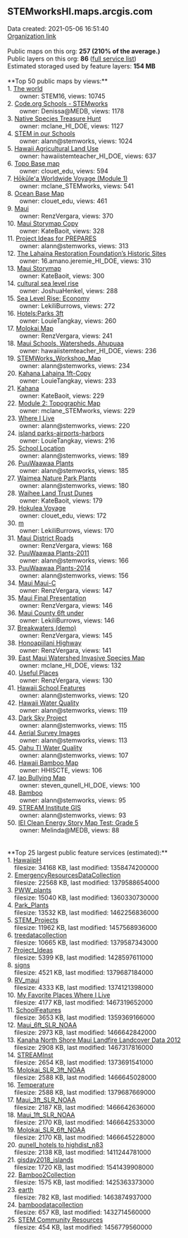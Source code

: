 <h2>STEMworksHI.maps.arcgis.com</h2> Data created: 2021-05-06 16:51:40 <br /><a target='new' href='https://STEMworksHI.maps.arcgis.com'>Organization link</a><br /><br />Public maps on this org: <b>257 (210% of the average.)</b><br />Public layers on this org: <b>86 </b>(<a target='new' href='https://services.arcgis.com/WI9lhys8hiemsgTj/ArcGIS/rest/services'>full service list</a>)<br />Estimated storaged used by feature layers: <b>154 MB</b><br /><br />**Top 50 public maps by views:**<br />  1. <a target='new' href='https://www.arcgis.com/home/item.html?id=2d17982703484b8cbe2d5551b1faed34'>The world</a> <br />  &nbsp;&nbsp;&nbsp;&nbsp; &nbsp;&nbsp;owner: STEM16, views: 10745<br />  2. <a target='new' href='https://www.arcgis.com/home/item.html?id=1dd7cf3446fc4897a8560fcb906fb393'>Code.org Schools - STEMworks </a> <br />  &nbsp;&nbsp;&nbsp;&nbsp; &nbsp;&nbsp;owner: Denissa@MEDB, views: 1178<br />  3. <a target='new' href='https://www.arcgis.com/home/item.html?id=38b52b00aca34aa386ee05476889dc43'>Native Species Treasure Hunt</a> <br />  &nbsp;&nbsp;&nbsp;&nbsp; &nbsp;&nbsp;owner: mclane_HI_DOE, views: 1127<br />  4. <a target='new' href='https://www.arcgis.com/home/item.html?id=4774c590f83e4375bfceda2ff20e532b'>STEM in our Schools</a> <br />  &nbsp;&nbsp;&nbsp;&nbsp; &nbsp;&nbsp;owner: alann@stemworks, views: 1024<br />  5. <a target='new' href='https://www.arcgis.com/home/item.html?id=ce6587cea64543b2b123de5e73ab9fc6'>Hawaii Agricultural Land Use</a> <br />  &nbsp;&nbsp;&nbsp;&nbsp; &nbsp;&nbsp;owner: hawaiistemteacher_HI_DOE, views: 637<br />  6. <a target='new' href='https://www.arcgis.com/home/item.html?id=a878848678a5482bb1bae25a3c029a08'>Topo Base map</a> <br />  &nbsp;&nbsp;&nbsp;&nbsp; &nbsp;&nbsp;owner: clouet_edu, views: 594<br />  7. <a target='new' href='https://www.arcgis.com/home/item.html?id=7dcc9489051c40459423e29d50503593'>Hōkūleʻa Worldwide Voyage (Module 1)</a> <br />  &nbsp;&nbsp;&nbsp;&nbsp; &nbsp;&nbsp;owner: mclane_STEMworks, views: 541<br />  8. <a target='new' href='https://www.arcgis.com/home/item.html?id=3ecbc2757fa34b9ea1b794f8407f562a'>Ocean Base Map</a> <br />  &nbsp;&nbsp;&nbsp;&nbsp; &nbsp;&nbsp;owner: clouet_edu, views: 461<br />  9. <a target='new' href='https://www.arcgis.com/home/item.html?id=5610e9371a8f41789a59f3e3f40fec8b'>Maui</a> <br />  &nbsp;&nbsp;&nbsp;&nbsp; &nbsp;&nbsp;owner: RenzVergara, views: 370<br />  10. <a target='new' href='https://www.arcgis.com/home/item.html?id=dc6b30391aef4e33b3cdd34da810a28c'>Maui Storymap Copy</a> <br />  &nbsp;&nbsp;&nbsp;&nbsp; &nbsp;&nbsp;owner: KateBaoit, views: 328<br />  11. <a target='new' href='https://www.arcgis.com/home/item.html?id=06a42ad1140b4f599805c448c51c2926'>Project Ideas for PREPARES</a> <br />  &nbsp;&nbsp;&nbsp;&nbsp; &nbsp;&nbsp;owner: alann@stemworks, views: 313<br />  12. <a target='new' href='https://www.arcgis.com/home/item.html?id=6efbab63d9a84eef97ecb193d2207060'>The Lahaina Restoration Foundation’s Historic Sites</a> <br />  &nbsp;&nbsp;&nbsp;&nbsp; &nbsp;&nbsp;owner: 16.amano.jeremie_HI_DOE, views: 310<br />  13. <a target='new' href='https://www.arcgis.com/home/item.html?id=780a97c01f4e4250b10a4851ab02f0bc'>Maui Storymap</a> <br />  &nbsp;&nbsp;&nbsp;&nbsp; &nbsp;&nbsp;owner: KateBaoit, views: 300<br />  14. <a target='new' href='https://www.arcgis.com/home/item.html?id=2ed9f27a96ef446ebd2ded26173fc9ee'>cultural sea level rise</a> <br />  &nbsp;&nbsp;&nbsp;&nbsp; &nbsp;&nbsp;owner: JoshuaHenkel, views: 288<br />  15. <a target='new' href='https://www.arcgis.com/home/item.html?id=ff9b0e4db50a45cfb016b28c0f6840a8'>Sea Level Rise: Economy</a> <br />  &nbsp;&nbsp;&nbsp;&nbsp; &nbsp;&nbsp;owner: LekiliBurrows, views: 272<br />  16. <a target='new' href='https://www.arcgis.com/home/item.html?id=9fd253904f8244ac92b353c8c60dbe48'>Hotels:Parks 3ft</a> <br />  &nbsp;&nbsp;&nbsp;&nbsp; &nbsp;&nbsp;owner: LouieTangkay, views: 260<br />  17. <a target='new' href='https://www.arcgis.com/home/item.html?id=9aa0abc270de4e7ea09a125d79445d2d'>Molokai Map</a> <br />  &nbsp;&nbsp;&nbsp;&nbsp; &nbsp;&nbsp;owner: RenzVergara, views: 241<br />  18. <a target='new' href='https://www.arcgis.com/home/item.html?id=1353bc7a4ac747829021c55ee4282a67'>Maui Schools, Watersheds, Ahupuaa</a> <br />  &nbsp;&nbsp;&nbsp;&nbsp; &nbsp;&nbsp;owner: hawaiistemteacher_HI_DOE, views: 236<br />  19. <a target='new' href='https://www.arcgis.com/home/item.html?id=462ded6b621c448eba5e8ec05f2303a2'>STEMWorks_Workshop_Map</a> <br />  &nbsp;&nbsp;&nbsp;&nbsp; &nbsp;&nbsp;owner: alann@stemworks, views: 234<br />  20. <a target='new' href='https://www.arcgis.com/home/item.html?id=ebd0187ad97343eabcd7b933143bf760'>Kahana Lahaina 1ft-Copy</a> <br />  &nbsp;&nbsp;&nbsp;&nbsp; &nbsp;&nbsp;owner: LouieTangkay, views: 233<br />  21. <a target='new' href='https://www.arcgis.com/home/item.html?id=1f3677235dcc468485997a9f69abaddf'>Kahana</a> <br />  &nbsp;&nbsp;&nbsp;&nbsp; &nbsp;&nbsp;owner: KateBaoit, views: 229<br />  22. <a target='new' href='https://www.arcgis.com/home/item.html?id=0444700b78084e7f91814fb9aea11b43'>Module 2: Topographic Map</a> <br />  &nbsp;&nbsp;&nbsp;&nbsp; &nbsp;&nbsp;owner: mclane_STEMworks, views: 229<br />  23. <a target='new' href='https://www.arcgis.com/home/item.html?id=d3c1334de2c447f0a9677f723f31b11a'>Where I Live</a> <br />  &nbsp;&nbsp;&nbsp;&nbsp; &nbsp;&nbsp;owner: alann@stemworks, views: 220<br />  24. <a target='new' href='https://www.arcgis.com/home/item.html?id=f2d385858a054a979c15fac3342bb613'>island parks-airports-harbors</a> <br />  &nbsp;&nbsp;&nbsp;&nbsp; &nbsp;&nbsp;owner: LouieTangkay, views: 216<br />  25. <a target='new' href='https://www.arcgis.com/home/item.html?id=87f33a02733b418db748a6e31c5ff56b'>School Location</a> <br />  &nbsp;&nbsp;&nbsp;&nbsp; &nbsp;&nbsp;owner: alann@stemworks, views: 189<br />  26. <a target='new' href='https://www.arcgis.com/home/item.html?id=23fd695cd3c1462a8bb769f60871a9fd'>PuuWaawaa Plants</a> <br />  &nbsp;&nbsp;&nbsp;&nbsp; &nbsp;&nbsp;owner: alann@stemworks, views: 185<br />  27. <a target='new' href='https://www.arcgis.com/home/item.html?id=d85050e62c154647b9a51bdc935da69a'>Waimea Nature Park Plants</a> <br />  &nbsp;&nbsp;&nbsp;&nbsp; &nbsp;&nbsp;owner: alann@stemworks, views: 180<br />  28. <a target='new' href='https://www.arcgis.com/home/item.html?id=909903cecda5437c83e805df7f932194'>Waihee Land Trust Dunes</a> <br />  &nbsp;&nbsp;&nbsp;&nbsp; &nbsp;&nbsp;owner: KateBaoit, views: 179<br />  29. <a target='new' href='https://www.arcgis.com/home/item.html?id=7fdd7a7f3117476d98ebf38af804d04b'>Hokulea Voyage</a> <br />  &nbsp;&nbsp;&nbsp;&nbsp; &nbsp;&nbsp;owner: clouet_edu, views: 172<br />  30. <a target='new' href='https://www.arcgis.com/home/item.html?id=e03a8675acd34f068db1bb3dae8fd07b'>m</a> <br />  &nbsp;&nbsp;&nbsp;&nbsp; &nbsp;&nbsp;owner: LekiliBurrows, views: 170<br />  31. <a target='new' href='https://www.arcgis.com/home/item.html?id=10084ea766054214911a9085241ac438'>Maui District Roads</a> <br />  &nbsp;&nbsp;&nbsp;&nbsp; &nbsp;&nbsp;owner: RenzVergara, views: 168<br />  32. <a target='new' href='https://www.arcgis.com/home/item.html?id=703fdc24ac744ca0be1ea27e242f011d'>PuuWaawaa Plants-2011</a> <br />  &nbsp;&nbsp;&nbsp;&nbsp; &nbsp;&nbsp;owner: alann@stemworks, views: 166<br />  33. <a target='new' href='https://www.arcgis.com/home/item.html?id=80b97f635f084e26bbde368ce2a32d9c'>PuuWaawaa Plants-2014</a> <br />  &nbsp;&nbsp;&nbsp;&nbsp; &nbsp;&nbsp;owner: alann@stemworks, views: 156<br />  34. <a target='new' href='https://www.arcgis.com/home/item.html?id=a0242bee20054661b12bcf29e7d99237'>Maui Maui-C</a> <br />  &nbsp;&nbsp;&nbsp;&nbsp; &nbsp;&nbsp;owner: RenzVergara, views: 147<br />  35. <a target='new' href='https://www.arcgis.com/home/item.html?id=906a8f66ed0941b396ef4e37fdbcad64'>Maui Final Presentation</a> <br />  &nbsp;&nbsp;&nbsp;&nbsp; &nbsp;&nbsp;owner: RenzVergara, views: 146<br />  36. <a target='new' href='https://www.arcgis.com/home/item.html?id=f8e83816b8d44894ad3884b9ec5ba303'>Maui County 6ft under</a> <br />  &nbsp;&nbsp;&nbsp;&nbsp; &nbsp;&nbsp;owner: LekiliBurrows, views: 146<br />  37. <a target='new' href='https://www.arcgis.com/home/item.html?id=000167679c284aa39ee8ef5832ddd0e9'>Breakwaters (demo)</a> <br />  &nbsp;&nbsp;&nbsp;&nbsp; &nbsp;&nbsp;owner: RenzVergara, views: 145<br />  38. <a target='new' href='https://www.arcgis.com/home/item.html?id=eb326727fe084ea0846eccf3f443e77b'>Honoapiilani Highway</a> <br />  &nbsp;&nbsp;&nbsp;&nbsp; &nbsp;&nbsp;owner: RenzVergara, views: 141<br />  39. <a target='new' href='https://www.arcgis.com/home/item.html?id=fa5c0f642f2f47ac90115fe4942da865'>East Maui Watershed Invasive Species Map</a> <br />  &nbsp;&nbsp;&nbsp;&nbsp; &nbsp;&nbsp;owner: mclane_HI_DOE, views: 132<br />  40. <a target='new' href='https://www.arcgis.com/home/item.html?id=edaa5c15c042467bbf7fe5621d4f1f37'>Useful Places</a> <br />  &nbsp;&nbsp;&nbsp;&nbsp; &nbsp;&nbsp;owner: RenzVergara, views: 130<br />  41. <a target='new' href='https://www.arcgis.com/home/item.html?id=fdbe6fd19f2d448c842568870abf4bd4'>Hawaii School Features</a> <br />  &nbsp;&nbsp;&nbsp;&nbsp; &nbsp;&nbsp;owner: alann@stemworks, views: 120<br />  42. <a target='new' href='https://www.arcgis.com/home/item.html?id=70198cd1484947de8030924bf5180b58'>Hawaii Water Quality</a> <br />  &nbsp;&nbsp;&nbsp;&nbsp; &nbsp;&nbsp;owner: alann@stemworks, views: 119<br />  43. <a target='new' href='https://www.arcgis.com/home/item.html?id=653e482f821f40bc80bacccac6458e3e'>Dark Sky Project</a> <br />  &nbsp;&nbsp;&nbsp;&nbsp; &nbsp;&nbsp;owner: alann@stemworks, views: 115<br />  44. <a target='new' href='https://www.arcgis.com/home/item.html?id=3e38aea67133468dadf9965bdb84656f'>Aerial Survey Images</a> <br />  &nbsp;&nbsp;&nbsp;&nbsp; &nbsp;&nbsp;owner: alann@stemworks, views: 113<br />  45. <a target='new' href='https://www.arcgis.com/home/item.html?id=205e47b2440a46ef8ae86ad866673491'>Oahu TI Water Quality</a> <br />  &nbsp;&nbsp;&nbsp;&nbsp; &nbsp;&nbsp;owner: alann@stemworks, views: 107<br />  46. <a target='new' href='https://www.arcgis.com/home/item.html?id=a5bdbc2265454fec80c262cb730baf38'>Hawaii Bamboo Map</a> <br />  &nbsp;&nbsp;&nbsp;&nbsp; &nbsp;&nbsp;owner: HHISCTE, views: 106<br />  47. <a target='new' href='https://www.arcgis.com/home/item.html?id=523f6813b3874f388096209e30627f8d'>Iao Bullying Map</a> <br />  &nbsp;&nbsp;&nbsp;&nbsp; &nbsp;&nbsp;owner: steven_qunell_HI_DOE, views: 100<br />  48. <a target='new' href='https://www.arcgis.com/home/item.html?id=c0967f9d1f4845abb0f4f96dd360d942'>Bamboo</a> <br />  &nbsp;&nbsp;&nbsp;&nbsp; &nbsp;&nbsp;owner: alann@stemworks, views: 95<br />  49. <a target='new' href='https://www.arcgis.com/home/item.html?id=1b07a21e85a24e1793eb322e99704f6a'>STREAM Institute GIS</a> <br />  &nbsp;&nbsp;&nbsp;&nbsp; &nbsp;&nbsp;owner: alann@stemworks, views: 93<br />  50. <a target='new' href='https://www.arcgis.com/home/item.html?id=a22fceb92a7f468c90d2c1d7051b7277'>IEI Clean Energy Story Map Test: Grade 5</a> <br />  &nbsp;&nbsp;&nbsp;&nbsp; &nbsp;&nbsp;owner: Melinda@MEDB, views: 88<br /><br /><br />**Top 25 largest public feature services (estimated):**<br /> 1. <a target='new' href='https://www.arcgis.com/home/item.html?id=73945f05952e46bdaa3d1c1e2fc8b2ae'>HawaiipH</a><br /> &nbsp;&nbsp;&nbsp;&nbsp;filesize: 34168 KB, last modified: 1358474200000<br /> 2. <a target='new' href='https://www.arcgis.com/home/item.html?id=83a4978fae064da481f06205e3b6bfc3'>EmergencyResourcesDataCollection</a><br /> &nbsp;&nbsp;&nbsp;&nbsp;filesize: 22568 KB, last modified: 1379588654000<br /> 3. <a target='new' href='https://www.arcgis.com/home/item.html?id=f4ffb97882fa410abfcca4227b355c0b'>PWW_plants</a><br /> &nbsp;&nbsp;&nbsp;&nbsp;filesize: 15040 KB, last modified: 1360330730000<br /> 4. <a target='new' href='https://www.arcgis.com/home/item.html?id=b4e467f40f94410092695f4fe19d852b'>Park_Plants</a><br /> &nbsp;&nbsp;&nbsp;&nbsp;filesize: 13532 KB, last modified: 1462256836000<br /> 5. <a target='new' href='https://www.arcgis.com/home/item.html?id=07e8fcd88d154e7190cbd73b0e69ba77'>STEM_Projects</a><br /> &nbsp;&nbsp;&nbsp;&nbsp;filesize: 11962 KB, last modified: 1457568936000<br /> 6. <a target='new' href='https://www.arcgis.com/home/item.html?id=fe7af843605848d592dce3b1329d1e0d'>treedatacollection</a><br /> &nbsp;&nbsp;&nbsp;&nbsp;filesize: 10665 KB, last modified: 1379587343000<br /> 7. <a target='new' href='https://www.arcgis.com/home/item.html?id=b0dcd433386d4e0491c13eb850e08d9d'>Project_Ideas</a><br /> &nbsp;&nbsp;&nbsp;&nbsp;filesize: 5399 KB, last modified: 1428597611000<br /> 8. <a target='new' href='https://www.arcgis.com/home/item.html?id=223d75ddf05749b4983e524ec4e03736'>signs</a><br /> &nbsp;&nbsp;&nbsp;&nbsp;filesize: 4521 KB, last modified: 1379687184000<br /> 9. <a target='new' href='https://www.arcgis.com/home/item.html?id=33f481de55cc41ba97102a19485bbb0a'>RV_maui</a><br /> &nbsp;&nbsp;&nbsp;&nbsp;filesize: 4333 KB, last modified: 1374121398000<br /> 10. <a target='new' href='https://www.arcgis.com/home/item.html?id=3f481f325d2746ee9d0e722e97ae4efc'>My Favorite Places Where I Live</a><br /> &nbsp;&nbsp;&nbsp;&nbsp;filesize: 4177 KB, last modified: 1467319652000<br /> 11. <a target='new' href='https://www.arcgis.com/home/item.html?id=464f29ef89fb4ddc8161dee5044bb702'>SchoolFeatures</a><br /> &nbsp;&nbsp;&nbsp;&nbsp;filesize: 3653 KB, last modified: 1359369166000<br /> 12. <a target='new' href='https://www.arcgis.com/home/item.html?id=54c19d82d4a84267a39c304bed8e64b1'>Maui_6ft_SLR_NOAA</a><br /> &nbsp;&nbsp;&nbsp;&nbsp;filesize: 2973 KB, last modified: 1466642842000<br /> 13. <a target='new' href='https://www.arcgis.com/home/item.html?id=654d6d3cdc0d48b98a83faac5ec27045'>Kanaha North Shore Maui Landfire Landcover Data 2012</a><br /> &nbsp;&nbsp;&nbsp;&nbsp;filesize: 2908 KB, last modified: 1467317816000<br /> 14. <a target='new' href='https://www.arcgis.com/home/item.html?id=50f2de8e28774bfbae036845d6ca172c'>STREAMInst</a><br /> &nbsp;&nbsp;&nbsp;&nbsp;filesize: 2654 KB, last modified: 1373691541000<br /> 15. <a target='new' href='https://www.arcgis.com/home/item.html?id=bbc8fb8b5c8c4525b0c8c1c04b6b89d1'>Molokai_SLR_3ft_NOAA</a><br /> &nbsp;&nbsp;&nbsp;&nbsp;filesize: 2588 KB, last modified: 1466645028000<br /> 16. <a target='new' href='https://www.arcgis.com/home/item.html?id=535a02138871449c992e6728ba06ef9d'>Temperature</a><br /> &nbsp;&nbsp;&nbsp;&nbsp;filesize: 2588 KB, last modified: 1379687669000<br /> 17. <a target='new' href='https://www.arcgis.com/home/item.html?id=8e39f259934e48c7970dcc5e3f27400b'>Maui_3ft_SLR_NOAA</a><br /> &nbsp;&nbsp;&nbsp;&nbsp;filesize: 2187 KB, last modified: 1466642636000<br /> 18. <a target='new' href='https://www.arcgis.com/home/item.html?id=964c50e8080548119d73007c482362b3'>Maui_1ft_SLR_NOAA</a><br /> &nbsp;&nbsp;&nbsp;&nbsp;filesize: 2170 KB, last modified: 1466642533000<br /> 19. <a target='new' href='https://www.arcgis.com/home/item.html?id=0ff77817a2c84f698f91cb36363f8254'>Molokai_SLR_6ft_NOAA</a><br /> &nbsp;&nbsp;&nbsp;&nbsp;filesize: 2170 KB, last modified: 1466645228000<br /> 20. <a target='new' href='https://www.arcgis.com/home/item.html?id=e537c7dafff34a14b85b82a14fb814e8'>qunell_hotels to highdist_n83</a><br /> &nbsp;&nbsp;&nbsp;&nbsp;filesize: 2138 KB, last modified: 1411244781000<br /> 21. <a target='new' href='https://www.arcgis.com/home/item.html?id=dfcac021fd284f9788fac7e4744bdde5'>gisday2018_islands</a><br /> &nbsp;&nbsp;&nbsp;&nbsp;filesize: 1720 KB, last modified: 1541439908000<br /> 22. <a target='new' href='https://www.arcgis.com/home/item.html?id=350aa2805a1b4274b43ef91112b2004a'>Bamboo2Collection</a><br /> &nbsp;&nbsp;&nbsp;&nbsp;filesize: 1575 KB, last modified: 1425363373000<br /> 23. <a target='new' href='https://www.arcgis.com/home/item.html?id=1504fbef760c4247bb914d37d0875956'>earth</a><br /> &nbsp;&nbsp;&nbsp;&nbsp;filesize: 782 KB, last modified: 1463874937000<br /> 24. <a target='new' href='https://www.arcgis.com/home/item.html?id=442eeffb52cd47879783450726fa9a77'>bamboodatacollection</a><br /> &nbsp;&nbsp;&nbsp;&nbsp;filesize: 657 KB, last modified: 1432714560000<br /> 25. <a target='new' href='https://www.arcgis.com/home/item.html?id=48695c1381f64a7195b515df6b5588d1'>STEM Community Resources</a><br /> &nbsp;&nbsp;&nbsp;&nbsp;filesize: 454 KB, last modified: 1456779560000<br />